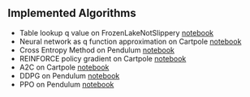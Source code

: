 ## Implemented Algorithms

- Table lookup q value on FrozenLakeNotSlippery [notebook](https://github.com/julianw/learn_ml/blob/master/q_learning/FrozenLakeNotSlippery_TD0.ipynb)
- Neural network as q function approximation on Cartpole [notebook](https://github.com/julianw/learn_ml/blob/master/q_learning/pytorch_cartpole_sqn.ipynb)
- Cross Entropy Method on Pendulum [notebook](https://github.com/julianw/learn_ml/blob/master/cem/cem_pendulum.ipynb)
- REINFORCE policy gradient on Cartpole [notebook](https://github.com/julianw/learn_ml/blob/master/reinforce_a2c/REINFORCE.ipynb)
- A2C on Cartpole [notebook](https://github.com/julianw/learn_ml/blob/master/reinforce_a2c/Actor_Critic_CartPole.ipynb)
- DDPG on Pendulum [notebook](https://github.com/julianw/learn_ml/blob/master/ddpg/DDPG.ipynb)
- PPO on Pendulum [notebook](https://github.com/julianw/learn_ml/blob/master/ppo/PPO.ipynb)
